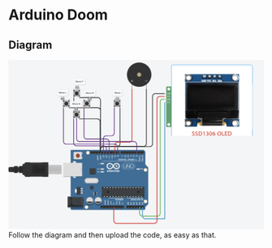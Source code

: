 # Arduino Doom
## Diagram
![Diagram](Diagram.png)
Follow the diagram and then upload the code, as easy as that. 
